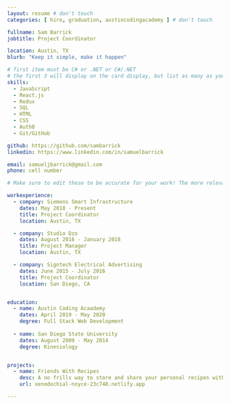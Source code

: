 ```yaml
---
layout: resume # don't touch
categories: [ hire, graduation, austincodingacademy ] # don't touch

fullname: Sam Barrick
jobtitle: Project Coordinator

location: Austin, TX
blurb: "Keep it simple, make it happen"

# first item must be C# or .NET or C#/.NET
# the first 3 will display on the card display, but list as many as you want, they will be visible on your hire page
skills:
  - JavaScript
  - React.js
  - Redux
  - SQL
  - HTML
  - CSS
  - Auth0
  - Git/GitHub

github: https://github.com/sambarrick
linkedin: https://www.linkedin.com/in/samuelbarrick

email: samueljbarrick@gmail.com
phone: cell number

# Make sure to edit these to be accurate for your work! The more relevant the better if the role was technical, don't feel like you need to put every job you've had.

workexperience:
  - company: Siemens Smart Infrastructure
    dates: May 2018 - Present
    title: Project Coordinator
    location: Austin, TX

  - company: Studio Dzo
    dates: August 2016 - January 2018
    title: Project Manager
    location: Austin, TX

  - company: Signtech Electrical Advertising
    dates: June 2015 - July 2016
    title: Project Coordinator
    location: San Diego, CA


education:
  - name: Austin Coding Acaademy
    dates: April 2019 - May 2020
    degree: Full Stack Web Development
    
  - name: San Diego State University
    dates: August 2009 - May 2014
    degree: Kinesiology


projects:
  - name: Friends With Recipes
    desc: A no frills way to store and share your personal recipes with family and friends!
    url: xenodochial-noyce-23c748.netlify.app

---
```

